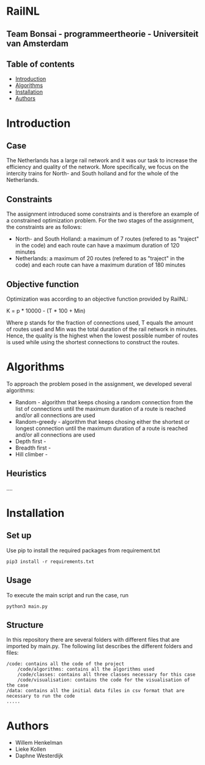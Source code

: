 # RailNL
## Team Bonsai - programmeertheorie - Universiteit van Amsterdam

## Table of contents

* [Introduction](#Introduction)
* [Algorithms](#Algorithms)
* [Installation](#Installation)
* [Authors](#Authors)

# Introduction

## Case
The Netherlands has a large rail network and it was our task to increase the efficiency and quality of the network. More specifically, we focus on the intercity trains for North- and South holland and for the whole of the Netherlands. 

## Constraints
The assignment introduced some constraints and is therefore an example of a constrained optimization problem. For the two stages of the assignment, the constraints are as follows:
* North- and South Holland: a maximum of 7 routes (refered to as "traject" in the code) and each route can have a maximum duration of 120 minutes
* Netherlands: a maximum of 20 routes (refered to as "traject" in the code) and each route can have a maximum duration of 180 minutes

## Objective function
Optimization was according to an objective function provided by RailNL:  

K = p * 10000 - (T * 100 + Min)

Where p stands for the fraction of connections used, T equals the amount of routes used and Min was the total duration of the rail network in minutes. Hence, the quality is the highest when the lowest possible number of routes is used while using the shortest connections to construct the routes.


# Algorithms
To approach the problem posed in the assignment, we developed several algorithms:
* Random - algorithm that keeps chosing a random connection from the list of connections until the maximum duration of a route is reached and/or all connections are used
* Random-greedy - algorithm that keeps chosing either the shortest or longest connection until the maximum duration of a route is reached and/or all connections are used
* Depth first - 
* Breadth first -
* Hill climber -

## Heuristics
....

# Installation

## Set up
Use pip to install the required packages from requirement.txt
```
pip3 install -r requirements.txt
```

## Usage
To execute the main script and run the case, run
```
python3 main.py
```

## Structure
In this repository there are several folders with different files that are imported by main.py. The following list describes the different folders and files:

    /code: contains all the code of the project
        /code/algorithms: contains all the algorithms used
        /code/classes: contains all three classes necessary for this case
        /code/visualisation: contains the code for the visualisation of the case
    /data: contains all the initial data files in csv format that are necessary to run the code
    .....

# Authors
* Willem Henkelman
* Lieke Kollen
* Daphne Westerdijk